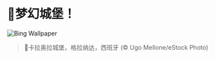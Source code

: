 # 🔖梦幻城堡！

![Bing Wallpaper](https://www.bing.com/th?id=OHR.CerezoEnFlor_ZH-CN2951543796_1920x1080.jpg&rf=LaDigue_1920x1080.jpg&pid=hp)

> 📝卡拉奥拉城堡，格拉纳达，西班牙 (© Ugo Mellone/eStock Photo)
